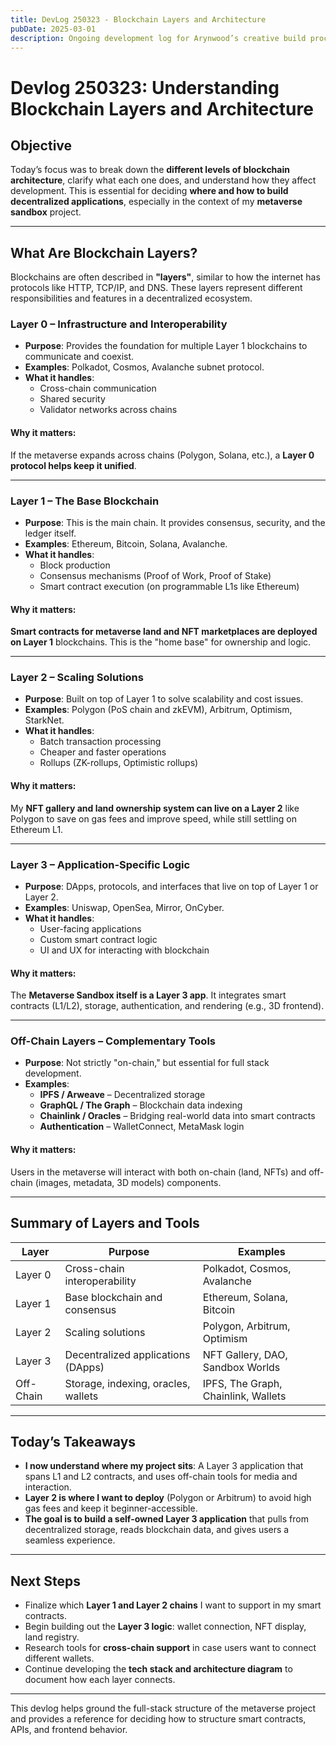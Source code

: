 ```yaml
---
title: DevLog 250323 - Blockchain Layers and Architecture
pubDate: 2025-03-01
description: Ongoing development log for Arynwood’s creative build process.
---
```

# Devlog 250323: Understanding Blockchain Layers and Architecture

## **Objective**
Today’s focus was to break down the **different levels of blockchain architecture**, clarify what each one does, and understand how they affect development. This is essential for deciding **where and how to build decentralized applications**, especially in the context of my **metaverse sandbox** project.

---

## **What Are Blockchain Layers?**

Blockchains are often described in **"layers"**, similar to how the internet has protocols like HTTP, TCP/IP, and DNS. These layers represent different responsibilities and features in a decentralized ecosystem.

### **Layer 0 – Infrastructure and Interoperability**
- **Purpose**: Provides the foundation for multiple Layer 1 blockchains to communicate and coexist.
- **Examples**: Polkadot, Cosmos, Avalanche subnet protocol.
- **What it handles**:
  - Cross-chain communication
  - Shared security
  - Validator networks across chains

#### Why it matters:
If the metaverse expands across chains (Polygon, Solana, etc.), a **Layer 0 protocol helps keep it unified**.

---

### **Layer 1 – The Base Blockchain**
- **Purpose**: This is the main chain. It provides consensus, security, and the ledger itself.
- **Examples**: Ethereum, Bitcoin, Solana, Avalanche.
- **What it handles**:
  - Block production
  - Consensus mechanisms (Proof of Work, Proof of Stake)
  - Smart contract execution (on programmable L1s like Ethereum)

#### Why it matters:
**Smart contracts for metaverse land and NFT marketplaces are deployed on Layer 1** blockchains. This is the "home base" for ownership and logic.

---

### **Layer 2 – Scaling Solutions**
- **Purpose**: Built on top of Layer 1 to solve scalability and cost issues.
- **Examples**: Polygon (PoS chain and zkEVM), Arbitrum, Optimism, StarkNet.
- **What it handles**:
  - Batch transaction processing
  - Cheaper and faster operations
  - Rollups (ZK-rollups, Optimistic rollups)

#### Why it matters:
My **NFT gallery and land ownership system can live on a Layer 2** like Polygon to save on gas fees and improve speed, while still settling on Ethereum L1.

---

### **Layer 3 – Application-Specific Logic**
- **Purpose**: DApps, protocols, and interfaces that live on top of Layer 1 or Layer 2.
- **Examples**: Uniswap, OpenSea, Mirror, OnCyber.
- **What it handles**:
  - User-facing applications
  - Custom smart contract logic
  - UI and UX for interacting with blockchain

#### Why it matters:
The **Metaverse Sandbox itself is a Layer 3 app**. It integrates smart contracts (L1/L2), storage, authentication, and rendering (e.g., 3D frontend).

---

### **Off-Chain Layers – Complementary Tools**
- **Purpose**: Not strictly "on-chain," but essential for full stack development.
- **Examples**:
  - **IPFS / Arweave** – Decentralized storage
  - **GraphQL / The Graph** – Blockchain data indexing
  - **Chainlink / Oracles** – Bridging real-world data into smart contracts
  - **Authentication** – WalletConnect, MetaMask login

#### Why it matters:
Users in the metaverse will interact with both on-chain (land, NFTs) and off-chain (images, metadata, 3D models) components.

---

## **Summary of Layers and Tools**

| Layer        | Purpose                                   | Examples                             |
|--------------|--------------------------------------------|--------------------------------------|
| Layer 0      | Cross-chain interoperability               | Polkadot, Cosmos, Avalanche          |
| Layer 1      | Base blockchain and consensus              | Ethereum, Solana, Bitcoin            |
| Layer 2      | Scaling solutions                          | Polygon, Arbitrum, Optimism          |
| Layer 3      | Decentralized applications (DApps)         | NFT Gallery, DAO, Sandbox Worlds     |
| Off-Chain    | Storage, indexing, oracles, wallets        | IPFS, The Graph, Chainlink, Wallets  |

---

## **Today’s Takeaways**
- **I now understand where my project sits**: A Layer 3 application that spans L1 and L2 contracts, and uses off-chain tools for media and interaction.
- **Layer 2 is where I want to deploy** (Polygon or Arbitrum) to avoid high gas fees and keep it beginner-accessible.
- **The goal is to build a self-owned Layer 3 application** that pulls from decentralized storage, reads blockchain data, and gives users a seamless experience.

---

## **Next Steps**
- Finalize which **Layer 1 and Layer 2 chains** I want to support in my smart contracts.
- Begin building out the **Layer 3 logic**: wallet connection, NFT display, land registry.
- Research tools for **cross-chain support** in case users want to connect different wallets.
- Continue developing the **tech stack and architecture diagram** to document how each layer connects.

---

This devlog helps ground the full-stack structure of the metaverse project and provides a reference for deciding how to structure smart contracts, APIs, and frontend behavior.